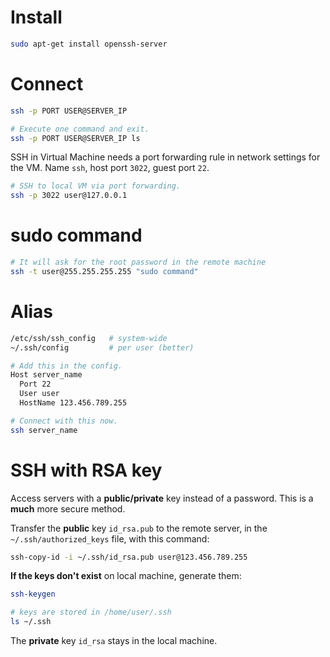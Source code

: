 # Install

```bash
sudo apt-get install openssh-server
```

# Connect

```bash
ssh -p PORT USER@SERVER_IP

# Execute one command and exit.
ssh -p PORT USER@SERVER_IP ls
```

SSH in Virtual Machine needs a port forwarding rule in network settings for the VM. Name `ssh`, host port `3022`, guest port `22`.

```bash
# SSH to local VM via port forwarding.
ssh -p 3022 user@127.0.0.1
```

# sudo command

```bash
# It will ask for the root password in the remote machine
ssh -t user@255.255.255.255 "sudo command"
```

# Alias

```bash
/etc/ssh/ssh_config   # system-wide
~/.ssh/config         # per user (better)

# Add this in the config.
Host server_name
  Port 22
  User user
  HostName 123.456.789.255

# Connect with this now.
ssh server_name
```

# SSH with RSA key

Access servers with a **public/private** key instead of a password. This is a **much** more secure method.

Transfer the **public** key `id_rsa.pub` to the remote server, in the `~/.ssh/authorized_keys` file, with this command:

```bash
ssh-copy-id -i ~/.ssh/id_rsa.pub user@123.456.789.255
```

**If the keys don't exist** on local machine, generate them:

```bash
ssh-keygen

# keys are stored in /home/user/.ssh
ls ~/.ssh
```

The **private** key `id_rsa` stays in the local machine.
